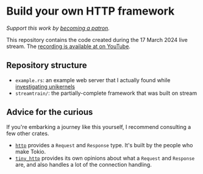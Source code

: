 # Build your own HTTP framework

*Support this work by [becoming a patron].*

This repository contains the code created during the 17 March 2024 live stream.
The [recording is available at on YouTube].

[becoming a patron]: https://www.patreon.com/timClicks
[recording is available at on YouTube]: https://youtu.be/hn64haI8mOI?si=FXFZsdGyLt5x3Xct

## Repository structure

- `example.rs`: an example web server that I actually found while [investigating unikernels]
- `streamtrain/`: the partially-complete framework that was built on stream

[investigating unikernels]: https://github.com/nanovms/ops-examples/tree/5d70980ed1dbb3c42fa337f0eba4cf97f1314819/rust/02-http-hello-world

## Advice for the curious

If you're embarking a journey like this yourself, I recommend consulting a few
other crates.

- [`http`] provides a `Request` and `Response` type. It's built by the people
  who make Tokio.
- [`tiny_http`] provides its own opinions about what a `Request` and `Response`
  are, and also handles a lot of the connection handling.

[`http`]: https://crates.io/crates/http
[`tiny_http`]: https://crates.io/crates/tiny_http
